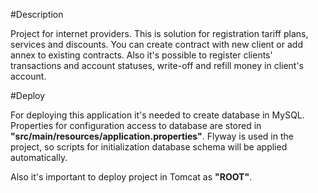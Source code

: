 #Description

Project for internet providers. This is solution for registration tariff plans, services and discounts. You can create contract with new client or add annex to existing contracts. Also it's possible to register clients' transactions and account statuses, write-off and refill money in client's account.

#Deploy

For deploying this application it's needed to create database in MySQL. Properties for configuration access to database are stored in **"src/main/resources/application.properties"**. Flyway is used in the project, so scripts for initialization database schema will be applied automatically.

Also it's important to deploy project in Tomcat as **"ROOT"**.